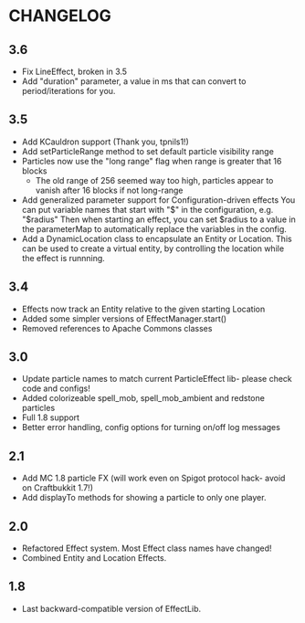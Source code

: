 # CHANGELOG

## 3.6
 
 - Fix LineEffect, broken in 3.5
 - Add "duration" parameter, a value in ms that can convert to period/iterations for you.

## 3.5

 - Add KCauldron support (Thank you, tpnils1!)
 - Add setParticleRange method to set default particle visibility range
 - Particles now use the "long range" flag when range is greater that 16 blocks
   - The old range of 256 seemed way too high, particles appear to vanish after 16 blocks if not long-range
 - Add generalized parameter support for Configuration-driven effects
   You can put variable names that start with "$" in the configuration, e.g. "$radius"
   Then when starting an effect, you can set $radius to a value in the parameterMap
   to automatically replace the variables in the config.
 - Add a DynamicLocation class to encapsulate an Entity or Location.
   This can be used to create a virtual entity, by controlling the location while the effect is runnning.

## 3.4

 - Effects now track an Entity relative to the given starting Location
 - Added some simpler versions of EffectManager.start()
 - Removed references to Apache Commons classes

## 3.0

 - Update particle names to match current ParticleEffect lib- please check code and configs!
 - Added colorizeable spell_mob, spell_mob_ambient and redstone particles
 - Full 1.8 support
 - Better error handling, config options for turning on/off log messages

## 2.1

 - Add MC 1.8 particle FX (will work even on Spigot protocol hack- avoid on Craftbukkit 1.7!)
 - Add displayTo methods for showing a particle to only one player.

## 2.0

 - Refactored Effect system. Most Effect class names have changed!
 - Combined Entity and Location Effects.

## 1.8

 - Last backward-compatible version of EffectLib.
 